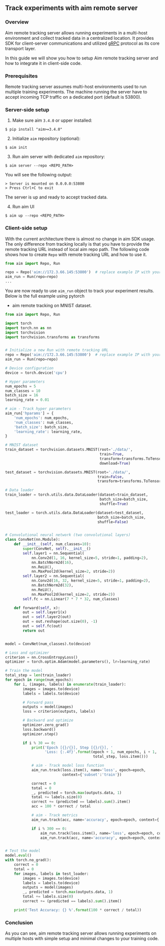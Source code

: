 ## Track experiments with aim remote server

### Overview

Aim remote tracking server allows running experiments in a multi-host environment and collect tracked data in a centralized location.
It provides SDK for client-server communications and utilized [gRPC](https://grpc.io/about/) protocol as its core transport layer.

In this guide we will show you how to setup Aim remote tracking server and how to integrate it in client-side code.

### Prerequisites

Remote tracking server assumes multi-host environments used to run multiple training experiments.
The machine running the server have to accept incoming TCP traffic on a dedicated port (default is 53800).

### Server-side setup

1. Make sure aim `3.4.0` or upper installed:
```shell
$ pip install "aim>=3.4.0"
```

2. Initialize `aim` repository (optional):

```shell
$ aim init
```

3. Run aim server with dedicated `aim` repository:

```shell
$ aim server --repo <REPO_PATH>
```

You will see the following output:
```shell
> Server is mounted on 0.0.0.0:53800
> Press Ctrl+C to exit
```
The server is up and ready to accept tracked data.

4. Run aim UI
```shell
$ aim up --repo <REPO_PATH>
```

### Client-side setup

With the current architecture there is almost no change in aim SDK usage. The only difference from tracking locally is
that you have to provide the remote tracking URL instead of local aim repo path. The following code shows how to create
`Repo` with remote tracking URL and how to use it.

```python
from aim import Repo, Run

repo = Repo('aim://172.3.66.145:53800')  # replace example IP with your tracking server IP/hostname
aim_run = Run(repo=repo)
...
```
 You are now ready to use `aim_run` object to track your experiment results. Below is the full example using pytorch 
+ aim remote tracking on MNIST dataset.

```python
from aim import Repo, Run

import torch
import torch.nn as nn
import torchvision
import torchvision.transforms as transforms


# Initialize a new Run with remote tracking URL
repo = Repo('aim://172.3.66.145:53800')  # replace example IP with your tracking server IP/hostname
aim_run = Run(repo=repo)

# Device configuration
device = torch.device('cpu')

# Hyper parameters
num_epochs = 5
num_classes = 10
batch_size = 16
learning_rate = 0.01

# aim - Track hyper parameters
aim_run['hparams'] = {
    'num_epochs': num_epochs,
    'num_classes': num_classes,
    'batch_size': batch_size,
    'learning_rate': learning_rate,
}

# MNIST dataset
train_dataset = torchvision.datasets.MNIST(root='./data/',
                                           train=True,
                                           transform=transforms.ToTensor(),
                                           download=True)

test_dataset = torchvision.datasets.MNIST(root='./data/',
                                          train=False,
                                          transform=transforms.ToTensor())

# Data loader
train_loader = torch.utils.data.DataLoader(dataset=train_dataset,
                                           batch_size=batch_size,
                                           shuffle=True)

test_loader = torch.utils.data.DataLoader(dataset=test_dataset,
                                          batch_size=batch_size,
                                          shuffle=False)


# Convolutional neural network (two convolutional layers)
class ConvNet(nn.Module):
    def __init__(self, num_classes=10):
        super(ConvNet, self).__init__()
        self.layer1 = nn.Sequential(
            nn.Conv2d(1, 16, kernel_size=5, stride=1, padding=2),
            nn.BatchNorm2d(16),
            nn.ReLU(),
            nn.MaxPool2d(kernel_size=2, stride=2))
        self.layer2 = nn.Sequential(
            nn.Conv2d(16, 32, kernel_size=5, stride=1, padding=2),
            nn.BatchNorm2d(32),
            nn.ReLU(),
            nn.MaxPool2d(kernel_size=2, stride=2))
        self.fc = nn.Linear(7 * 7 * 32, num_classes)

    def forward(self, x):
        out = self.layer1(x)
        out = self.layer2(out)
        out = out.reshape(out.size(0), -1)
        out = self.fc(out)
        return out


model = ConvNet(num_classes).to(device)

# Loss and optimizer
criterion = nn.CrossEntropyLoss()
optimizer = torch.optim.Adam(model.parameters(), lr=learning_rate)

# Train the model
total_step = len(train_loader)
for epoch in range(num_epochs):
    for i, (images, labels) in enumerate(train_loader):
        images = images.to(device)
        labels = labels.to(device)

        # Forward pass
        outputs = model(images)
        loss = criterion(outputs, labels)

        # Backward and optimize
        optimizer.zero_grad()
        loss.backward()
        optimizer.step()

        if i % 30 == 0:
            print('Epoch [{}/{}], Step [{}/{}], '
                  'Loss: {:.4f}'.format(epoch + 1, num_epochs, i + 1,
                                        total_step, loss.item()))

            # aim - Track model loss function
            aim_run.track(loss.item(), name='loss', epoch=epoch,
                          context={'subset':'train'})

            correct = 0
            total = 0
            _, predicted = torch.max(outputs.data, 1)
            total += labels.size(0)
            correct += (predicted == labels).sum().item()
            acc = 100 * correct / total

            # aim - Track metrics
            aim_run.track(acc, name='accuracy', epoch=epoch, context={'subset': 'train'})

            if i % 300 == 0:
                aim_run.track(loss.item(), name='loss', epoch=epoch, context={'subset': 'val'})
                aim_run.track(acc, name='accuracy', epoch=epoch, context={'subset': 'val'})


# Test the model
model.eval()
with torch.no_grad():
    correct = 0
    total = 0
    for images, labels in test_loader:
        images = images.to(device)
        labels = labels.to(device)
        outputs = model(images)
        _, predicted = torch.max(outputs.data, 1)
        total += labels.size(0)
        correct += (predicted == labels).sum().item()

    print('Test Accuracy: {} %'.format(100 * correct / total))
```

### Conclusion

As you can see, aim remote tracking server allows running experiments on multiple hosts with simple setup and
minimal changes to your training code.
